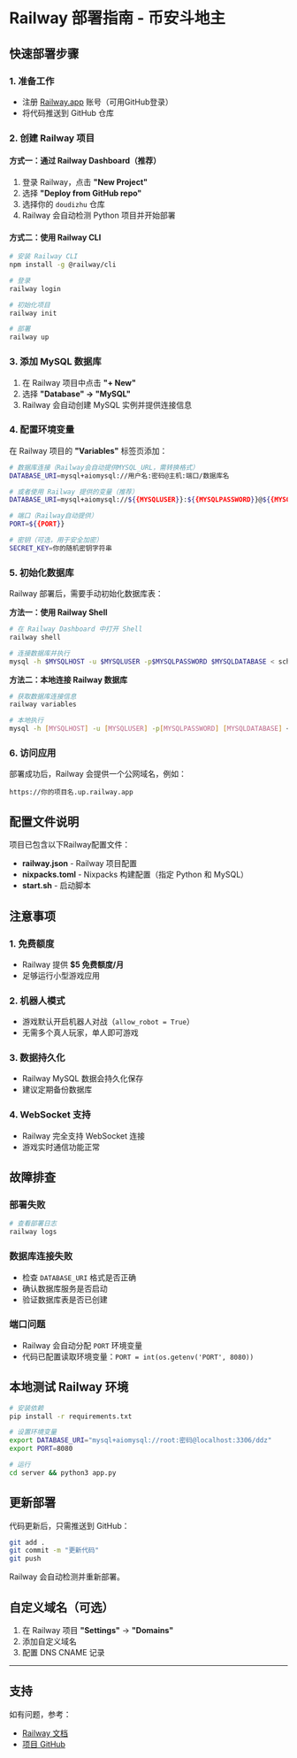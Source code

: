 # Railway 部署指南 - 币安斗地主

## 快速部署步骤

### 1. 准备工作
- 注册 [Railway.app](https://railway.app) 账号（可用GitHub登录）
- 将代码推送到 GitHub 仓库

### 2. 创建 Railway 项目

#### 方式一：通过 Railway Dashboard（推荐）

1. 登录 Railway，点击 **"New Project"**
2. 选择 **"Deploy from GitHub repo"**
3. 选择你的 `doudizhu` 仓库
4. Railway 会自动检测 Python 项目并开始部署

#### 方式二：使用 Railway CLI

```bash
# 安装 Railway CLI
npm install -g @railway/cli

# 登录
railway login

# 初始化项目
railway init

# 部署
railway up
```

### 3. 添加 MySQL 数据库

1. 在 Railway 项目中点击 **"+ New"**
2. 选择 **"Database" → "MySQL"**
3. Railway 会自动创建 MySQL 实例并提供连接信息

### 4. 配置环境变量

在 Railway 项目的 **"Variables"** 标签页添加：

```bash
# 数据库连接（Railway会自动提供MYSQL_URL，需转换格式）
DATABASE_URI=mysql+aiomysql://用户名:密码@主机:端口/数据库名

# 或者使用 Railway 提供的变量（推荐）
DATABASE_URI=mysql+aiomysql://${{MYSQLUSER}}:${{MYSQLPASSWORD}}@${{MYSQLHOST}}:${{MYSQLPORT}}/${{MYSQLDATABASE}}

# 端口（Railway自动提供）
PORT=${{PORT}}

# 密钥（可选，用于安全加密）
SECRET_KEY=你的随机密钥字符串
```

### 5. 初始化数据库

Railway 部署后，需要手动初始化数据库表：

**方法一：使用 Railway Shell**
```bash
# 在 Railway Dashboard 中打开 Shell
railway shell

# 连接数据库并执行
mysql -h $MYSQLHOST -u $MYSQLUSER -p$MYSQLPASSWORD $MYSQLDATABASE < schema.sql
```

**方法二：本地连接 Railway 数据库**
```bash
# 获取数据库连接信息
railway variables

# 本地执行
mysql -h [MYSQLHOST] -u [MYSQLUSER] -p[MYSQLPASSWORD] [MYSQLDATABASE] < schema.sql
```

### 6. 访问应用

部署成功后，Railway 会提供一个公网域名，例如：
```
https://你的项目名.up.railway.app
```

## 配置文件说明

项目已包含以下Railway配置文件：

- **railway.json** - Railway 项目配置
- **nixpacks.toml** - Nixpacks 构建配置（指定 Python 和 MySQL）
- **start.sh** - 启动脚本

## 注意事项

### 1. 免费额度
- Railway 提供 **$5 免费额度/月**
- 足够运行小型游戏应用

### 2. 机器人模式
- 游戏默认开启机器人对战（`allow_robot = True`）
- 无需多个真人玩家，单人即可游戏

### 3. 数据持久化
- Railway MySQL 数据会持久化保存
- 建议定期备份数据库

### 4. WebSocket 支持
- Railway 完全支持 WebSocket 连接
- 游戏实时通信功能正常

## 故障排查

### 部署失败
```bash
# 查看部署日志
railway logs
```

### 数据库连接失败
- 检查 `DATABASE_URI` 格式是否正确
- 确认数据库服务是否启动
- 验证数据库表是否已创建

### 端口问题
- Railway 会自动分配 `PORT` 环境变量
- 代码已配置读取环境变量：`PORT = int(os.getenv('PORT', 8080))`

## 本地测试 Railway 环境

```bash
# 安装依赖
pip install -r requirements.txt

# 设置环境变量
export DATABASE_URI="mysql+aiomysql://root:密码@localhost:3306/ddz"
export PORT=8080

# 运行
cd server && python3 app.py
```

## 更新部署

代码更新后，只需推送到 GitHub：

```bash
git add .
git commit -m "更新代码"
git push
```

Railway 会自动检测并重新部署。

## 自定义域名（可选）

1. 在 Railway 项目 **"Settings"** → **"Domains"**
2. 添加自定义域名
3. 配置 DNS CNAME 记录

---

## 支持

如有问题，参考：
- [Railway 文档](https://docs.railway.app)
- [项目 GitHub](https://github.com/mailgyc/doudizhu)
